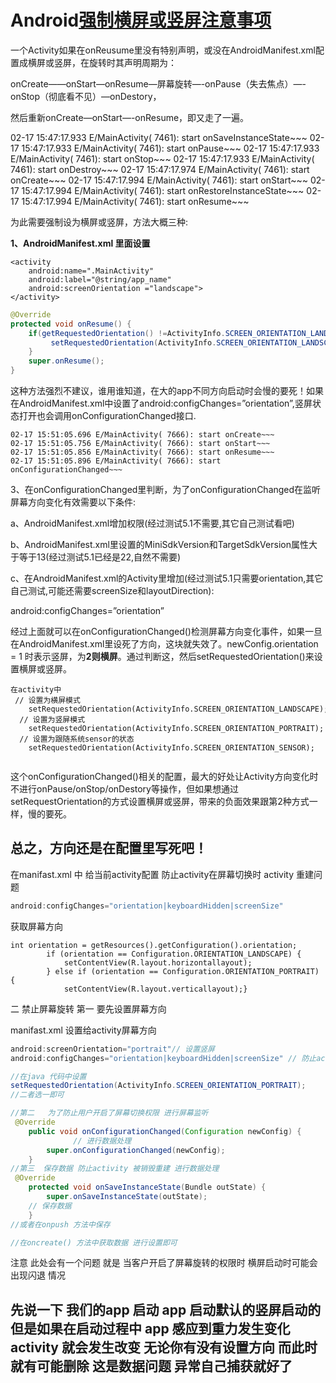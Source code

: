 # Android[强制横屏或竖屏注意事项](https://blog.csdn.net/chj00128/article/details/50681092)

一个Activity如果在onReusume里没有特别声明，或没在AndroidManifest.xml配置成横屏或竖屏，在旋转时其声明周期为：

onCreate——onStart—onResume—屏幕旋转—-onPause（失去焦点）—-onStop（彻底看不见）—onDestory，

然后重新onCreate—onStart—-onResume，即又走了一遍。

02-17 15:47:17.933 E/MainActivity( 7461): start onSaveInstanceState~~~ 
02-17 15:47:17.933 E/MainActivity( 7461): start onPause~~~ 
02-17 15:47:17.933 E/MainActivity( 7461): start onStop~~~ 
02-17 15:47:17.933 E/MainActivity( 7461): start onDestroy~~~ 
02-17 15:47:17.974 E/MainActivity( 7461): start onCreate~~~ 
02-17 15:47:17.994 E/MainActivity( 7461): start onStart~~~ 
02-17 15:47:17.994 E/MainActivity( 7461): start onRestoreInstanceState~~~ 
02-17 15:47:17.994 E/MainActivity( 7461): start onResume~~~

为此需要强制设为横屏或竖屏，方法大概三种:

**1、AndroidManifest.xml 里面设置**

```
<activity
    android:name=".MainActivity"
    android:label="@string/app_name" 
    android:screenOrientation ="landscape">
</activity>
```

```java
@Override  
protected void onResume() {
	if(getRequestedOrientation() !=ActivityInfo.SCREEN_ORIENTATION_LANDSCAPE){
 		 setRequestedOrientation(ActivityInfo.SCREEN_ORIENTATION_LANDSCAPE);
	}
	super.onResume();
}
```

这种方法强烈不建议，谁用谁知道，在大的app不同方向启动时会慢的要死！如果在AndroidManifest.xml中设置了android:configChanges=”orientation”,竖屏状态打开也会调用onConfigurationChanged接口.

```
02-17 15:51:05.696 E/MainActivity( 7666): start onCreate~~~ 
02-17 15:51:05.756 E/MainActivity( 7666): start onStart~~~ 
02-17 15:51:05.856 E/MainActivity( 7666): start onResume~~~ 
02-17 15:51:05.896 E/MainActivity( 7666): start onConfigurationChanged~~~ 
```

3、在onConfigurationChanged里判断，为了onConfigurationChanged在监听屏幕方向变化有效需要以下条件:

a、AndroidManifest.xml增加权限(经过测试5.1不需要,其它自己测试看吧)

b、AndroidManifest.xml里设置的MiniSdkVersion和TargetSdkVersion属性大于等于13(经过测试5.1已经是22,自然不需要)

c、在AndroidManifest.xml的Activity里增加(经过测试5.1只需要orientation,其它自己测试,可能还需要screenSize和layoutDirection):

android:configChanges=”orientation”

经过上面就可以在onConfigurationChanged()检测屏幕方向变化事件，如果一旦在AndroidManifest.xml里设死了方向，这块就失效了。newConfig.orientation = 1 时表示竖屏，为**2则横屏**。通过判断这，然后setRequestedOrientation()来设置横屏或竖屏。

```
在activity中 
 // 设置为横屏模式  
    setRequestedOrientation(ActivityInfo.SCREEN_ORIENTATION_LANDSCAPE);
  // 设置为竖屏模式  
    setRequestedOrientation(ActivityInfo.SCREEN_ORIENTATION_PORTRAIT);
  // 设置为跟随系统sensor的状态 
    setRequestedOrientation(ActivityInfo.SCREEN_ORIENTATION_SENSOR);
 
```



这个onConfigurationChanged()相关的配置，最大的好处让Activity方向变化时不进行onPause/onStop/onDestory等操作，但如果想通过setRequestOrientation的方式设置横屏或竖屏，带来的负面效果跟第2种方式一样，慢的要死。

总之，方向还是在配置里写死吧！
--------------------- 

在manifast.xml 中 给当前activity配置 防止activity在屏幕切换时 activity 重建问题

```java
android:configChanges="orientation|keyboardHidden|screenSize"
```

获取屏幕方向

```
int orientation = getResources().getConfiguration().orientation;
        if (orientation == Configuration.ORIENTATION_LANDSCAPE) {
            setContentView(R.layout.horizontallayout);
        } else if (orientation == Configuration.ORIENTATION_PORTRAIT) {
            setContentView(R.layout.verticallayout);}
```

二 禁止屏幕旋转 
第一 要先设置屏幕方向

manifast.xml 设置给activity屏幕方向

```java
android:screenOrientation="portrait"// 设置竖屏
android:configChanges="orientation|keyboardHidden|screenSize" // 防止activity重建
```

```java
//在java 代码中设置
setRequestedOrientation(ActivityInfo.SCREEN_ORIENTATION_PORTRAIT);
//二者选一即可

//第二   为了防止用户开启了屏幕切换权限 进行屏幕监听
 @Override
    public void onConfigurationChanged(Configuration newConfig) {
              // 进行数据处理
        super.onConfigurationChanged(newConfig);
    }
//第三  保存数据 防止activity 被销毁重建 进行数据处理
 @Override
    protected void onSaveInstanceState(Bundle outState) {
        super.onSaveInstanceState(outState);
    // 保存数据
    }
//或者在onpush 方法中保存

//在oncreate() 方法中获取数据 进行设置即可
```

注意 此处会有一个问题 就是 当客户开启了屏幕旋转的权限时 横屏启动时可能会出现闪退 情况

先说一下 我们的app 启动 app 启动默认的竖屏启动的 但是如果在启动过程中 app 感应到重力发生变化 activity 就会发生改变 无论你有没有设置方向 而此时就有可能删除 这是数据问题 异常自己捕获就好了
--------------------- 
 